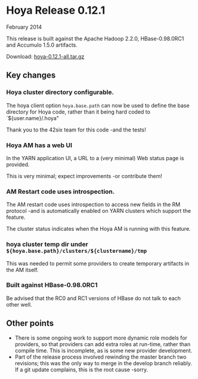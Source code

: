 <!---
  Licensed under the Apache License, Version 2.0 (the "License");
  you may not use this file except in compliance with the License.
  You may obtain a copy of the License at
  
   http://www.apache.org/licenses/LICENSE-2.0
  
  Unless required by applicable law or agreed to in writing, software
  distributed under the License is distributed on an "AS IS" BASIS,
  WITHOUT WARRANTIES OR CONDITIONS OF ANY KIND, either express or implied.
  See the License for the specific language governing permissions and
  limitations under the License. See accompanying LICENSE file.
-->
  
# Hoya Release 0.12.1

February 2014

This release is built against the Apache Hadoop 2.2.0, HBase-0.98.0RC1
and Accumulo 1.5.0 artifacts. 

Download: [hoya-0.12.1-all.tar.gz](http://dffeaef8882d088c28ff-185c1feb8a981dddd593a05bb55b67aa.r18.cf1.rackcdn.com/hoya-0.12.1-all.tar.gz)


## Key changes


### Hoya cluster directory configurable.

The hoya client option `hoya.base.path` can now be used to define the base
directory for Hoya code, rather than it being hard coded to `${user.name}/.hoya"

Thank you to the 42six team for this code -and the tests!

### Hoya AM has a web UI

In the YARN application UI, a URL to a (very minimal) Web status page is provided.

This is very minimal; expect improvements -or contribute them!

### AM Restart code uses introspection.
 
The AM restart code uses introspection to access new fields in the RM protocol
-and is automatically enabled on YARN clusters which support the feature.

The cluster status indicates when the Hoya AM is running with this feature.

### hoya cluster temp dir under `${hoya.base.path}/clusters/${clustername}/tmp`

This was needed to permit some providers to create temporary artifacts
in the AM itself.

### Built against HBase-0.98.0RC1

Be advised that the RC0 and RC1 versions of HBase do not talk to each other well.


## Other points

* There is some ongoing work to support more dynamic role models for providers,
  so that providers can add extra roles at run-time, rather than compile time.
  This is incomplete, as is some new provider development.
* Part of the release process involved rewinding the master branch two revisions;
  this was the only way to merge in the develop branch reliably. If a git update
  complains, this is the root cause -sorry.
